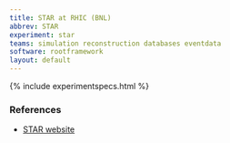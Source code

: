 ```yaml
---
title: STAR at RHIC (BNL)
abbrev: STAR
experiment: star
teams: simulation reconstruction databases eventdata
software: rootframework
layout: default
---
```


{% include experimentspecs.html %}

### References

- [STAR website](https://www.star.bnl.gov)


